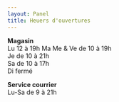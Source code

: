 ```yaml
---
layout: Panel
title: Heuers d'ouvertures
---
```

**Magasin**   
Lu 12 à 19h
Ma Me & Ve de 10 à 19h  
Je de 10 à 21h  
Sa de 10 à 17h  
Di fermé  

**Service courrier**  
Lu-Sa de 9 à 21h 